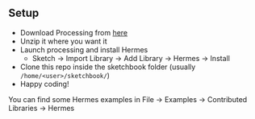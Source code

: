 Setup
-----
* Download Processing from [here](https://processing.org/download/?processing)
* Unzip it where you want it
* Launch processing and install Hermes
    * Sketch -> Import Library -> Add Library -> Hermes -> Install
* Clone this repo inside the sketchbook folder (usually `/home/<user>/sketchbook/`)
* Happy coding!

You can find some Hermes examples in File -> Examples -> Contributed Libraries -> Hermes
